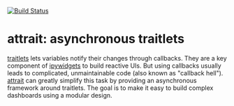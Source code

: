 [![Build Status](https://github.com/davidbrochart/attrait/workflows/CI/badge.svg)](https://github.com/davidbrochart/attrait/actions)

# attrait: asynchronous traitlets

[traitlets](https://traitlets.readthedocs.io) lets variables notify their
changes through callbacks. They are a key component of
[ipywidgets](https://ipywidgets.readthedocs.io) to build reactive UIs. But using
callbacks usually leads to complicated, unmaintainable code (also known as
"callback hell"). [attrait](https://github.com/davidbrochart/attrait) can
greatly simplify this task by providing an asynchronous framework around
traitlets. The goal is to make it easy to build complex dashboards using a
modular design.
